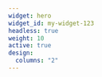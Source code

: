 ```yaml
---
widget: hero
widget_id: my-widget-123
headless: true
weight: 10
active: true
design:
  columns: "2"
---
```

